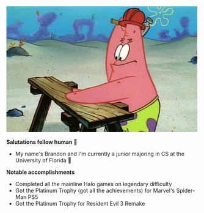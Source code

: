 <img src='https://github.com/pizzamnchr/pizzamnchr/blob/main/neverGetsOld.gif?raw=true' />

**Salutations fellow human** 👋
- My name's Brandon and I'm currently a junior majoring in CS at the University of Florida 🐊

**Notable accomplishments**
- Completed all the mainline Halo games on legendary difficulty
- Got the Platinum Trophy (got all the achievements) for Marvel's Spider-Man PS5
- Got the Platinum Trophy for Resident Evil 3 Remake

